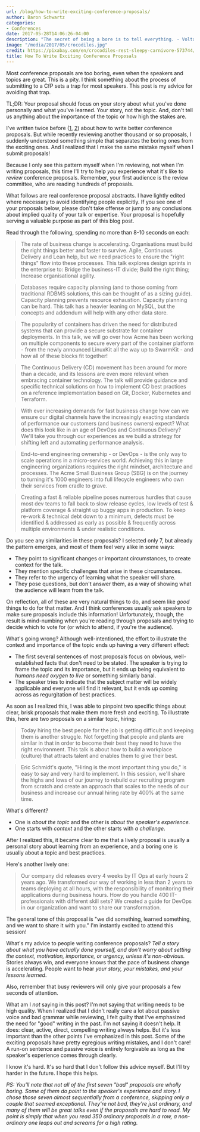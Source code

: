 ```yaml
---
url: /blog/how-to-write-exciting-conference-proposals/
author: Baron Schwartz
categories:
- Conferences
date: 2017-05-28T14:06:26-04:00
description: "The secret of being a bore is to tell everything. - Voltaire"
image: "/media/2017/05/crocodiles.jpg"
credit: https://pixabay.com/en/crocodiles-rest-sleepy-carnivore-573744/
title: How To Write Exciting Conference Proposals
---
```


Most conference proposals are too boring, even when the speakers and topics are
great. This is a pity. I think something about the process of submitting to a
CfP sets a trap for most speakers. This post is my advice for avoiding that
trap.

TL;DR: Your proposal should focus on your story about what you've done personally
and what you've learned. Your story, not the topic. And, don't tell us anything
about the importance of the topic or how high the stakes are.

<!--more-->

I've written twice before
([1](https://www.xaprb.com/blog/2015/05/18/what-i-look-for-conference-proposal/), [2](https://www.xaprb.com/blog/2009/12/19/how-to-write-a-good-mysql-conference-proposal/)) about 
how to write better conference proposals. But while recently reviewing another
thousand or so proposals, I suddenly understood something simple that separates
the boring ones from the exciting ones. And I realized that I make the same
mistake myself when I submit proposals!

Because I only see this pattern myself when I'm reviewing, not when I'm writing
proposals, this time I'll try to help _you_ experience what it's like to _review_
conference proposals. Remember, your first audience is the review committee, who
are reading hundreds of proposals.

What follows are real conference proposal abstracts. I have lightly edited where
necessary to avoid identifying people explicitly. If you see one of your
proposals below, please don't take offense or jump to any conclusions about
implied quality of your talk or expertise. Your proposal is hopefully serving a
valuable purpose as part of this blog post.

Read through the following, spending no more than 8-10 seconds on each:

> The rate of business change is accelerating. Organisations must build the right things better and faster to survive. Agile, Continuous Delivery and Lean help, but we need practices to ensure the "right things" flow into these processes. This talk explores design sprints in the enterprise to: Bridge the business-IT divide; Build the right thing; Increase organisational agility.

> Databases require capacity planning (and to those coming from traditional RDBMS solutions, this can be thought of as a sizing guide). Capacity planning prevents resource exhaustion. Capacity planning can be hard. This talk has a heavier leaning on MySQL, but the concepts and addendum will help with any other data store.

> The popularity of containers has driven the need for distributed systems that can provide a secure substrate for container deployments. In this talk, we will go over how Acme has been working on multiple components to secure every part of the container platform - from the newly announced LinuxKit all the way up to SwarmKit - and how all of these blocks fit together!

> The Continuous Delivery (CD) movement has been around for more than a decade, and its lessons are even more relevant when embracing container technology. The talk will provide guidance and specific technical solutions on how to implement CD best practices on a reference implementation based on Git, Docker, Kubernetes and Terraform.

> With ever increasing demands for fast business change how can we ensure our digital channels have the increasingly exacting standards of performance our customers (and business owners) expect? What does this look like in an age of DevOps and Continuous Delivery? We'll take you through our experiences as we build a strategy for shifting left and automating performance analysis.

> End-to-end engineering ownership - or DevOps - is the only way to scale operations in a micro-services world. Achieving this in large engineering organizations requires the right mindset, architecture and processes. The Acme Small Business Group (SBG) is on the journey to turning it's 1000 engineers into full lifecycle engineers who own their services from cradle to grave.

> Creating a fast & reliable pipeline poses numerous hurdles that cause most dev teams to fall back to slow release cycles, low levels of test & platform coverage & straight up buggy apps in production. To keep re-work & technical debt down to a minimum, defects must be identified & addressed as early as possible & frequently across multiple environments & under realistic conditions.

Do you see any similarities in these proposals? I selected only 7, but already
the pattern emerges, and most of them feel very alike in some ways:

- They point to significant changes or important circumstances, to create
  context for the talk.
- They mention specific challenges that arise in these circumstances.
- They refer to the urgency of learning what the speaker will share.
- They pose questions, but don't answer them, as a way of showing what the
  audience will learn from the talk.

On reflection, all of these are very natural things to do, and seem like _good_
things to do for that matter. And I think conferences usually ask speakers to
make sure proposals include this information! Unfortunately, though, the result
is mind-numbing when you're reading through proposals and trying to decide which
to vote for (or which to attend, if you're the audience).

What's going wrong? Although well-intentioned, the effort to illustrate the context
and importance of the topic ends up having a very different effect:

- The first several sentences of most proposals focus on obvious,
  well-established facts that don't need to be stated. The speaker is trying to
  frame the topic and its importance, but it ends up being equivalent to _humans
  need oxygen to live_ or something similarly banal.
- The speaker tries to indicate that the subject matter will be widely
  applicable and everyone will find it relevant, but it ends up coming across as
  regurgitation of best practices.

As soon as I realized this, I was able to pinpoint two specific things about
clear, brisk proposals that make them more fresh and exciting. To illustrate
this, here are two proposals on a similar topic, hiring:

> Today hiring the best people for the job is getting difficult and keeping them is another struggle. Not forgetting that people and plants are similar in that in order to become their best they need to have the right environment. This talk is about how to build a workplace (culture) that attracts talent and enables them to give their best.

> Eric Schmidt's quote, "Hiring is the most important thing you do," is easy to
> say and very hard to implement. In this session, we'll share the highs and
> lows of our journey to rebuild our recruiting program from scratch and create
> an approach that scales to the needs of our business and increase our annual
> hiring rate by 400% at the same time.

What's different?

- One is _about the topic_ and the other is _about the speaker's experience._
- One starts with _context_ and the other starts with _a challenge_.

After I realized this, it became clear to me that a lively proposal is usually a
personal story about learning from an experience, and a boring one is usually
about a topic and best practices.

Here's another lively one:

> Our company did releases every 4 weeks by IT Ops at early hours 2 years ago.
> We transformed our way of working in less than 2 years to teams deploying at
> all hours, with the responsibility of monitoring their applications during
> business hours. How do you handle 400 IT-professionals with different skill
> sets? We created a guide for DevOps in our organization and want to share our
> transformation.

The general tone of this proposal is "we did something, learned something, and
we want to share it with you." I'm instantly excited to attend this session!

What's my advice to people writing conference proposals? _Tell a story about
what you have actually done yourself, and don't worry about setting the context,
motivation, importance, or urgency, unless it's non-obvious._ Stories always
win, and everyone knows that the pace of business change is accelerating. People
want to hear _your story, your mistakes, and your lessons learned_.

Also, remember that busy reviewers will only give your proposals a few seconds
of attention.

What am I _not_ saying in this post? I'm not saying that writing needs to be
high quality. When I realized that I didn't really care a lot about passive
voice and bad grammar while reviewing, I felt guilty that I've emphasized the
need for "good" writing in the past. I'm not saying it doesn't help. It does:
clear, active, direct, compelling writing always helps.  But it's less important
than the other points I've emphasized in this post.  Some of the exciting
proposals have pretty egregious writing mistakes, and I don't care! A run-on
sentence and passive voice is entirely forgivable as long as the speaker's
experience comes through clearly.

I know it's hard. It's so hard that I don't follow this advice myself. But I'll
try harder in the future. I hope this helps.

_PS: You'll note that not all of the first seven "bad" proposals are wholly
boring. Some of them do point to the speaker's experience and story. I chose
those seven almost sequentially from a conference, skipping only a couple that
seemed exceptional. They're not bad, they're just ordinary, and many of them
will be great talks even if the proposals are hard to read. My point is simply
that when you read 350 ordinary proposals in a row, a non-ordinary one leaps out
and screams for a high rating._
